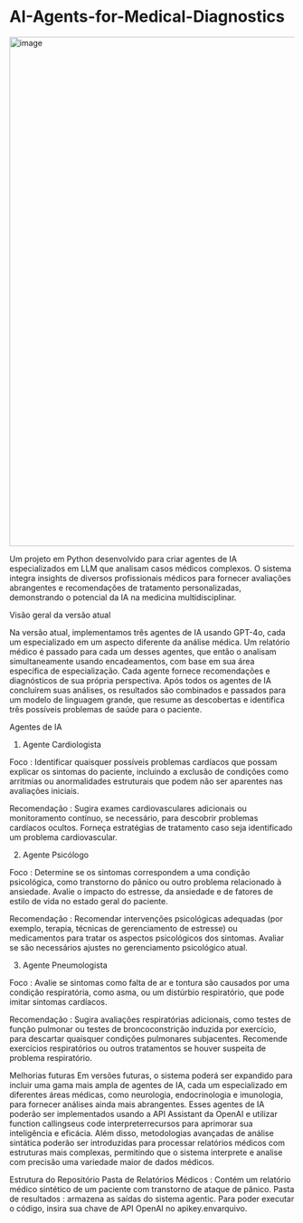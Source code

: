 # AI-Agents-for-Medical-Diagnostics

<img width="900" alt="image" src="https://github.com/user-attachments/assets/b7c87bf6-dfff-42fe-b8d1-9be9e6c7ce86">


Um projeto em Python desenvolvido para criar agentes de IA especializados em LLM que analisam casos médicos complexos. O sistema integra insights de diversos profissionais médicos para fornecer avaliações abrangentes e recomendações de tratamento personalizadas, demonstrando o potencial da IA ​​na medicina multidisciplinar.

Visão geral da versão atual

Na versão atual, implementamos três agentes de IA usando GPT-4o, cada um especializado em um aspecto diferente da análise médica. Um relatório médico é passado para cada um desses agentes, que então o analisam simultaneamente usando encadeamentos, com base em sua área específica de especialização. Cada agente fornece recomendações e diagnósticos de sua própria perspectiva. Após todos os agentes de IA concluírem suas análises, os resultados são combinados e passados ​​para um modelo de linguagem grande, que resume as descobertas e identifica três possíveis problemas de saúde para o paciente.

Agentes de IA
1. Agente Cardiologista

Foco : Identificar quaisquer possíveis problemas cardíacos que possam explicar os sintomas do paciente, incluindo a exclusão de condições como arritmias ou anormalidades estruturais que podem não ser aparentes nas avaliações iniciais.

Recomendação : Sugira exames cardiovasculares adicionais ou monitoramento contínuo, se necessário, para descobrir problemas cardíacos ocultos. Forneça estratégias de tratamento caso seja identificado um problema cardiovascular.

2. Agente Psicólogo

Foco : Determine se os sintomas correspondem a uma condição psicológica, como transtorno do pânico ou outro problema relacionado à ansiedade. Avalie o impacto do estresse, da ansiedade e de fatores de estilo de vida no estado geral do paciente.

Recomendação : Recomendar intervenções psicológicas adequadas (por exemplo, terapia, técnicas de gerenciamento de estresse) ou medicamentos para tratar os aspectos psicológicos dos sintomas. Avaliar se são necessários ajustes no gerenciamento psicológico atual.

3. Agente Pneumologista

Foco : Avalie se sintomas como falta de ar e tontura são causados ​​por uma condição respiratória, como asma, ou um distúrbio respiratório, que pode imitar sintomas cardíacos.

Recomendação : Sugira avaliações respiratórias adicionais, como testes de função pulmonar ou testes de broncoconstrição induzida por exercício, para descartar quaisquer condições pulmonares subjacentes. Recomende exercícios respiratórios ou outros tratamentos se houver suspeita de problema respiratório.

Melhorias futuras
Em versões futuras, o sistema poderá ser expandido para incluir uma gama mais ampla de agentes de IA, cada um especializado em diferentes áreas médicas, como neurologia, endocrinologia e imunologia, para fornecer análises ainda mais abrangentes. Esses agentes de IA poderão ser implementados usando a API Assistant da OpenAI e utilizar function callingseus code interpreterrecursos para aprimorar sua inteligência e eficácia. Além disso, metodologias avançadas de análise sintática poderão ser introduzidas para processar relatórios médicos com estruturas mais complexas, permitindo que o sistema interprete e analise com precisão uma variedade maior de dados médicos.

Estrutura do Repositório
Pasta de Relatórios Médicos : Contém um relatório médico sintético de um paciente com transtorno de ataque de pânico.
Pasta de resultados : armazena as saídas do sistema agentic.
Para poder executar o código, insira sua chave de API OpenAI no apikey.envarquivo.

